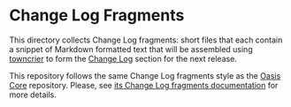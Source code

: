 # Change Log Fragments

This directory collects Change Log fragments:
short files that each contain a snippet of Markdown formatted text that will
be assembled using [towncrier] to form the [Change Log] section for the next
release.

This repository follows the same Change Log fragments style as the
[Oasis Core] repository.
Please, see [its Change Log fragments documentation] for more details.

[Change Log]: ../CHANGELOG.md
[towncrier]: https://github.com/oasisprotocol/towncrier
[Oasis Core]: https://github.com/oasisprotocol/oasis-core
[its Change Log fragments documentation]:
  https://github.com/oasisprotocol/oasis-core/blob/master/.changelog/README.md
